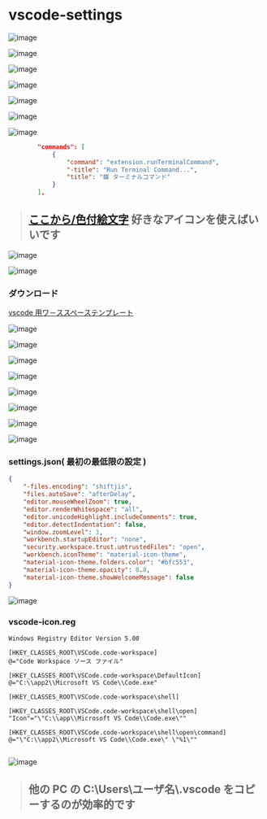 # vscode-settings

![image](https://user-images.githubusercontent.com/1501327/158923759-b2b8453b-a83e-4120-93b1-56f20475202b.png)

![image](https://user-images.githubusercontent.com/1501327/156951152-c310fe78-87b7-413b-a99a-1dc1fd3f55e3.png)

![image](https://user-images.githubusercontent.com/1501327/156951355-9678fd88-980f-4b69-8e17-229757db1de2.png)

![image](https://user-images.githubusercontent.com/1501327/156951268-0755695a-b502-4d79-b3a4-d200e6940f9e.png)

![image](https://user-images.githubusercontent.com/1501327/156951541-8005c5a6-1092-47a6-858d-29d4d6ca8456.png)

![image](https://user-images.githubusercontent.com/1501327/156951719-32102d19-5e2d-4bf8-87bc-2d6c7743c37d.png)

![image](https://user-images.githubusercontent.com/1501327/156952057-8becd434-f998-4d2e-ba0d-b8d214476e6a.png)
```json
		"commands": [
			{
				"command": "extension.runTerminalCommand",
				"-title": "Run Terminal Command...",
				"title": "🟥 ターミナルコマンド"
			}
		],
```
> ## [ここから/色付絵文字](http://lightbox.on.coocan.jp/html/utf8tool.php) 好きなアイコンを使えばいいです

![image](https://user-images.githubusercontent.com/1501327/156953377-5f236079-ca2c-4364-b876-e5e4d26bb8a2.png)

![image](https://user-images.githubusercontent.com/1501327/156953674-133664da-f61f-4995-ad6d-cf2644b86ad7.png)



### ダウンロード
[vscode 用ワ－ススペーステンプレート](https://github.com/winofsql/subject)

![image](https://user-images.githubusercontent.com/1501327/156952692-e577f2f1-edee-4c72-9803-a467d0609875.png)

![image](https://user-images.githubusercontent.com/1501327/156955258-4a5992f1-2b10-459a-baa8-e522cf2eefa8.png)

![image](https://user-images.githubusercontent.com/1501327/156955190-92e14c26-c7e5-48ba-a5df-cbd5044d8dbb.png)

![image](https://user-images.githubusercontent.com/1501327/156955381-4bed881a-809b-433e-b548-2855804f4b39.png)

![image](https://user-images.githubusercontent.com/1501327/156955452-a837249e-6a87-46aa-b9cd-34b99f17f126.png)

![image](https://user-images.githubusercontent.com/1501327/156955541-30153aa2-c39d-4432-b7d0-1dbdc7c7d2dd.png)

![image](https://user-images.githubusercontent.com/1501327/156957195-29a43539-b5bf-48db-9f8b-99ae7479bd46.png)

![image](https://user-images.githubusercontent.com/1501327/156957355-5fb32419-9b4e-4066-a639-14038a3637ae.png)

### settings.json( 最初の最低限の設定 )
```json
{
    "-files.encoding": "shiftjis",
    "files.autoSave": "afterDelay",
    "editor.mouseWheelZoom": true,
    "editor.renderWhitespace": "all",
    "editor.unicodeHighlight.includeComments": true,
    "editor.detectIndentation": false,
    "window.zoomLevel": 1,
    "workbench.startupEditor": "none",
    "security.workspace.trust.untrustedFiles": "open",
    "workbench.iconTheme": "material-icon-theme",
    "material-icon-theme.folders.color": "#bfc553",
    "material-icon-theme.opacity": 0.8,
    "material-icon-theme.showWelcomeMessage": false
}
```

![image](https://user-images.githubusercontent.com/1501327/156961781-999040d9-8edf-46ea-94fd-9027663fdff1.png)

### vscode-icon.reg
```reg
Windows Registry Editor Version 5.00

[HKEY_CLASSES_ROOT\VSCode.code-workspace]
@="Code Workspace ソース ファイル"

[HKEY_CLASSES_ROOT\VSCode.code-workspace\DefaultIcon]
@="C:\\app2\\Microsoft VS Code\\Code.exe"

[HKEY_CLASSES_ROOT\VSCode.code-workspace\shell]

[HKEY_CLASSES_ROOT\VSCode.code-workspace\shell\open]
"Icon"="\"C:\\app\\Microsoft VS Code\\Code.exe\""

[HKEY_CLASSES_ROOT\VSCode.code-workspace\shell\open\command]
@="\"C:\\app2\\Microsoft VS Code\\Code.exe\" \"%1\""


```

![image](https://user-images.githubusercontent.com/1501327/158924632-9de83715-b611-49e5-81c2-33efc437e074.png)

> ## 他の PC の C:\Users\ユーザ名\\.vscode をコピーするのが効率的です
